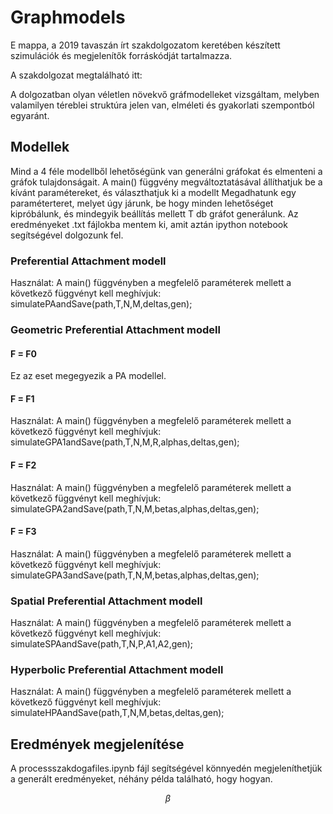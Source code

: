 # Graphmodels

E mappa, a 2019 tavaszán írt szakdolgozatom keretében készített szimulációk és megjelenítők forráskódját tartalmazza.

A szakdolgozat megtalálható itt: 

A dolgozatban olyan véletlen növekvő gráfmodelleket vizsgáltam, melyben valamilyen téreblei struktúra jelen van, elméleti és gyakorlati szempontból egyaránt.

## Modellek
Mind a 4 féle modellből lehetőségünk van generálni gráfokat és elmenteni a gráfok tulajdonságait. 
A main() függvény megváltoztatásával állíthatjuk be a kívánt paramétereket, és választhatjuk ki a modellt 
Megadhatunk egy paraméterteret, melyet úgy járunk, be hogy minden lehetőséget kipróbálunk, és mindegyik beállítás mellett T db gráfot generálunk. Az eredményeket .txt fájlokba mentem ki, amit aztán ipython notebook segítségével dolgozunk fel.

### Preferential Attachment modell
Használat:
A main() függvényben a megfelelő paraméterek mellett a következő függvényt kell meghívjuk:
simulatePAandSave(path,T,N,M,deltas,gen);

### Geometric Preferential Attachment modell
#### F = F0
Ez az eset megegyezik a PA modellel.

#### F = F1
Használat:
A main() függvényben a megfelelő paraméterek mellett a következő függvényt kell meghívjuk:
simulateGPA1andSave(path,T,N,M,R,alphas,deltas,gen);

#### F = F2
Használat:
A main() függvényben a megfelelő paraméterek mellett a következő függvényt kell meghívjuk:
simulateGPA2andSave(path,T,N,M,betas,alphas,deltas,gen);

#### F = F3
Használat:
A main() függvényben a megfelelő paraméterek mellett a következő függvényt kell meghívjuk:
simulateGPA3andSave(path,T,N,M,betas,alphas,deltas,gen);

### Spatial Preferential Attachment modell
Használat:
A main() függvényben a megfelelő paraméterek mellett a következő függvényt kell meghívjuk:
simulateSPAandSave(path,T,N,P,A1,A2,gen);

### Hyperbolic Preferential Attachment modell
Használat:
A main() függvényben a megfelelő paraméterek mellett a következő függvényt kell meghívjuk:
simulateHPAandSave(path,T,N,M,betas,deltas,gen);


## Eredmények megjelenítése
A processszakdogafiles.ipynb  fájl segítségével könnyedén megjeleníthetjük a generált eredményeket, néhány példa található, hogy hogyan.

$$\beta$$

